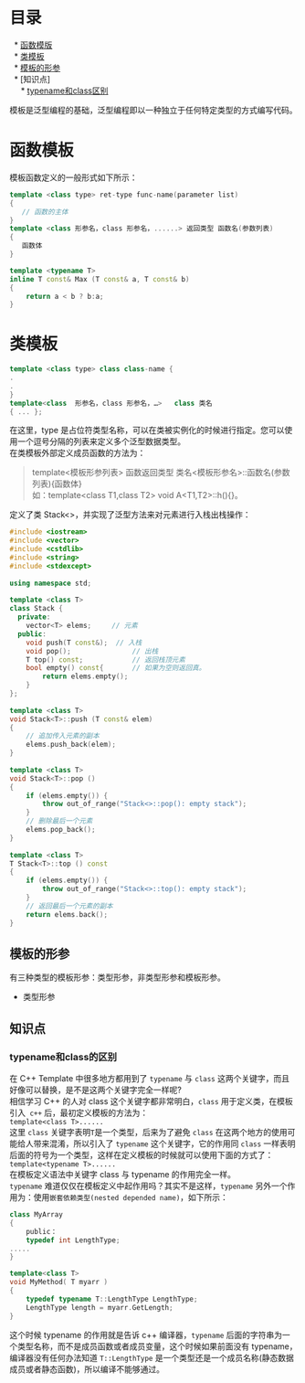 # 目录

   * [函数模版](#函数模板)  
   * [类模板](#类模板)  
   * [模板的形参](#模板的形参)  
   * [知识点]  
      * [typename和class区别](#typename和class区别)  
      
模板是泛型编程的基础，泛型编程即以一种独立于任何特定类型的方式编写代码。

# 函数模板
模板函数定义的一般形式如下所示：
```cpp
template <class type> ret-type func-name(parameter list)
{
   // 函数的主体
}
template <class 形参名，class 形参名，......> 返回类型 函数名(参数列表)
{
   函数体
}
```

```cpp
template <typename T>
inline T const& Max (T const& a, T const& b) 
{ 
    return a < b ? b:a; 
} 
```

# 类模板
```cpp
template <class type> class class-name {
.
.
}
template<class  形参名，class 形参名，…>   class 类名
{ ... };
```
在这里，type 是占位符类型名称，可以在类被实例化的时候进行指定。您可以使用一个逗号分隔的列表来定义多个泛型数据类型。   
在类模板外部定义成员函数的方法为：  
>template<模板形参列表> 函数返回类型 类名<模板形参名>::函数名(参数列表){函数体}  
如：template<class T1,class T2> void A<T1,T2>::h(){}。

定义了类 Stack<>，并实现了泛型方法来对元素进行入栈出栈操作：
```cpp
#include <iostream>
#include <vector>
#include <cstdlib>
#include <string>
#include <stdexcept>
 
using namespace std;
 
template <class T>
class Stack { 
  private: 
    vector<T> elems;     // 元素 
  public: 
    void push(T const&);  // 入栈
    void pop();               // 出栈
    T top() const;            // 返回栈顶元素
    bool empty() const{       // 如果为空则返回真。
        return elems.empty(); 
    } 
}; 
 
template <class T>
void Stack<T>::push (T const& elem) 
{ 
    // 追加传入元素的副本
    elems.push_back(elem);    
} 
 
template <class T>
void Stack<T>::pop () 
{ 
    if (elems.empty()) { 
        throw out_of_range("Stack<>::pop(): empty stack"); 
    }
    // 删除最后一个元素
    elems.pop_back();         
} 
 
template <class T>
T Stack<T>::top () const 
{ 
    if (elems.empty()) { 
        throw out_of_range("Stack<>::top(): empty stack"); 
    }
    // 返回最后一个元素的副本 
    return elems.back();      
} 
```
## 模板的形参
   有三种类型的模板形参：类型形参，非类型形参和模板形参。

* 类型形参

## 知识点
### typename和class的区别
在 C++ Template 中很多地方都用到了 `typename` 与 `class` 这两个关键字，而且好像可以替换，是不是这两个关键字完全一样呢?  
相信学习 C++ 的人对 class 这个关键字都非常明白，`class` 用于定义类，在模板引入` c++` 后，最初定义模板的方法为：  
`template<class T>......`  
这里 `class` 关键字表明`T`是一个类型，后来为了避免 `class` 在这两个地方的使用可能给人带来混淆，所以引入了 `typename` 这个关键字，它的作用同
`class` 一样表明后面的符号为一个类型，这样在定义模板的时候就可以使用下面的方式了：  
`template<typename T>......`  
在模板定义语法中关键字 class 与 typename 的作用完全一样。  
`typename` 难道仅仅在模板定义中起作用吗？其实不是这样，`typename` 另外一个作用为：使用`嵌套依赖类型(nested depended name)`，如下所示：  
```cpp
class MyArray 
{ 
    public：
    typedef int LengthType;
.....
}

template<class T>
void MyMethod( T myarr ) 
{ 
    typedef typename T::LengthType LengthType; 
    LengthType length = myarr.GetLength; 
}
```
这个时候 typename 的作用就是告诉 c++ 编译器，`typename` 后面的字符串为一个类型名称，而不是成员函数或者成员变量，这个时候如果前面没有
typename，编译器没有任何办法知道 `T::LengthType` 是一个类型还是一个成员名称(静态数据成员或者静态函数)，所以编译不能够通过。
